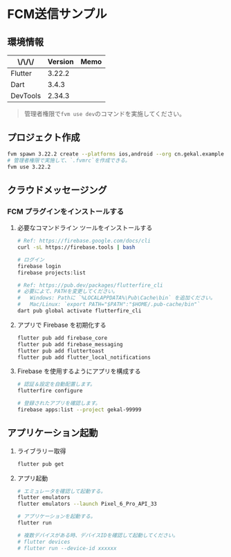 # FCM送信サンプル

## 環境情報

| \\\/\\\/\\\/ | Version | Memo |
| ------------ | ------- | ---- |
| Flutter      | 3.22.2  |      |
| Dart         | 3.4.3   |      |
| DevTools     | 2.34.3  |      |

> 管理者権限で`fvm use dev`のコマンドを実施してください。

## プロジェクト作成

```bash
fvm spawn 3.22.2 create --platforms ios,android --org cn.gekal.example --project-name firebase_cloud_messaging .
# 管理者権限で実施して、`.fvmrc`を作成できる。
fvm use 3.22.2
```

## クラウドメッセージング

### FCM プラグインをインストールする

1. 必要なコマンドライン ツールをインストールする

    ```bash
    # Ref: https://firebase.google.com/docs/cli
    curl -sL https://firebase.tools | bash

    # ログイン
    firebase login
    firebase projects:list

    # Ref: https://pub.dev/packages/flutterfire_cli
    # 必要によて、PATHを変更してください。
    #   Windows: Pathに `%LOCALAPPDATA%\Pub\Cache\bin` を追加ください。
    #   Mac/Linux: `export PATH="$PATH":"$HOME/.pub-cache/bin"`
    dart pub global activate flutterfire_cli
    ```

2. アプリで Firebase を初期化する

    ```bash
    flutter pub add firebase_core
    flutter pub add firebase_messaging
    flutter pub add fluttertoast
    flutter pub add flutter_local_notifications
    ```

3. Firebase を使用するようにアプリを構成する

    ```bash
    # 認証＆設定を自動配置します。
    flutterfire configure

    # 登録されたアプリを確認します。
    firebase apps:list --project gekal-99999
    ```

## アプリケーション起動

1. ライブラリー取得

    ```bash
    flutter pub get
    ```

2. アプリ起動

    ```bash
    # エミュレータを確認して起動する。
    flutter emulators
    flutter emulators --launch Pixel_6_Pro_API_33
    
    # アプリケーションを起動する。
    flutter run
    
    # 複数デバイスがある時、デバイスIDを確認して起動してください。
    # flutter devices
    # flutter run --device-id xxxxxx
    ```
